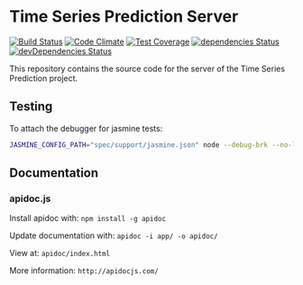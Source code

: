 # Time Series Prediction Server

[![Build Status](https://travis-ci.org/TimeSeriesPrediction/time-series-server.svg?branch=dev)](https://travis-ci.org/TimeSeriesPrediction/time-series-server)
[![Code Climate](https://codeclimate.com/github/TimeSeriesPrediction/time-series-server/badges/gpa.svg)](https://codeclimate.com/github/TimeSeriesPrediction/time-series-server)
[![Test Coverage](https://codeclimate.com/github/TimeSeriesPrediction/time-series-server/badges/coverage.svg)](https://codeclimate.com/github/codeclimate/codeclimate/coverage)
[![dependencies Status](https://david-dm.org/TimeSeriesPrediction/time-series-server/status.svg)](https://david-dm.org/TimeSeriesPrediction/time-series-server)
[![devDependencies Status](https://david-dm.org/TimeSeriesPrediction/time-series-server/dev-status.svg)](https://david-dm.org/TimeSeriesPrediction/time-series-server?type=dev)

This repository contains the source code for the server of the Time Series Prediction project.

## Testing

To attach the debugger for jasmine tests:

```bash
JASMINE_CONFIG_PATH="spec/support/jasmine.json" node --debug-brk --no-lazy node_modules/jasmine/bin/jasmine.js
```

## Documentation

### apidoc.js

Install apidoc with:
`npm install -g apidoc`

Update documentation with:
`apidoc -i app/ -o apidoc/`

View at:
`apidoc/index.html`

More information:
`http://apidocjs.com/`

